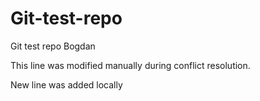 # Git-test-repo

Git test repo Bogdan

This line was modified manually during conflict resolution.

New line was added locally
